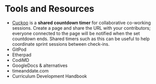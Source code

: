 # Tools and Resources

- [Cuckoo](https://cuckoo.team/)
  is a **shared countdown timer** for collaborative co-working sessions.
  Create a page and share the URL with your contributors;
  everyone connected to the page will be notified when the set countdown ends.
  Shared timers such as this can be useful to help coordinate sprint
  sessions between check-ins.
- GitPod
- Etherpad
- CodiMD
- GoogleDocs & alternatives
- timeanddate.com
- Curriculum Development Handbook

